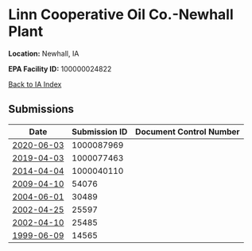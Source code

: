 # Linn Cooperative Oil Co.-Newhall Plant

**Location:** Newhall, IA

**EPA Facility ID:** 100000024822

[Back to IA Index](../../index.md)

## Submissions

| Date | Submission ID | Document Control Number |
|------|--------------|-------------------------|
| [2020-06-03](submissions/1000087969.md) | 1000087969 |  |
| [2019-04-03](submissions/1000077463.md) | 1000077463 |  |
| [2014-04-04](submissions/1000040110.md) | 1000040110 |  |
| [2009-04-10](submissions/54076.md) | 54076 |  |
| [2004-06-01](submissions/30489.md) | 30489 |  |
| [2002-04-25](submissions/25597.md) | 25597 |  |
| [2002-04-10](submissions/25485.md) | 25485 |  |
| [1999-06-09](submissions/14565.md) | 14565 |  |
